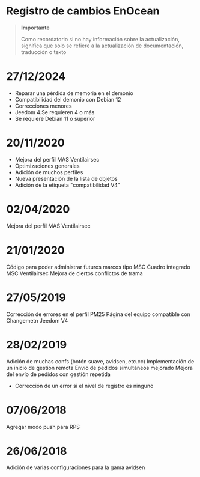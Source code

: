 # Registro de cambios EnOcean

>**Importante**
>
>Como recordatorio si no hay información sobre la actualización, significa que solo se refiere a la actualización de documentación, traducción o texto

# 27/12/2024

- Reparar una pérdida de memoria en el demonio
- Compatibilidad del demonio con Debian 12
- Correcciones menores
- Jeedom 4.Se requieren 4 o más
- Se requiere Debian 11 o superior

# 20/11/2020

- Mejora del perfil MAS Ventilairsec
- Optimizaciones generales
- Adición de muchos perfiles
- Nueva presentación de la lista de objetos
- Adición de la etiqueta "compatibilidad V4"

# 02/04/2020

Mejora del perfil MAS Ventilairsec

# 21/01/2020

Código para poder administrar futuros marcos tipo MSC
Cuadro integrado MSC Ventilairsec
Mejora de ciertos conflictos de trama

# 27/05/2019

Corrección de errores en el perfil PM25
Página del equipo compatible con Changemetn Jeedom V4

# 28/02/2019

Adición de muchas confs (botón suave, avidsen, etc.cc)
Implementación de un inicio de gestión remota
Envío de pedidos simultáneos mejorado
Mejora del envío de pedidos con gestión repetida

- Corrección de un error si el nivel de registro es ninguno

# 07/06/2018

Agregar modo push para RPS

# 26/06/2018

Adición de varias configuraciones para la gama avidsen
